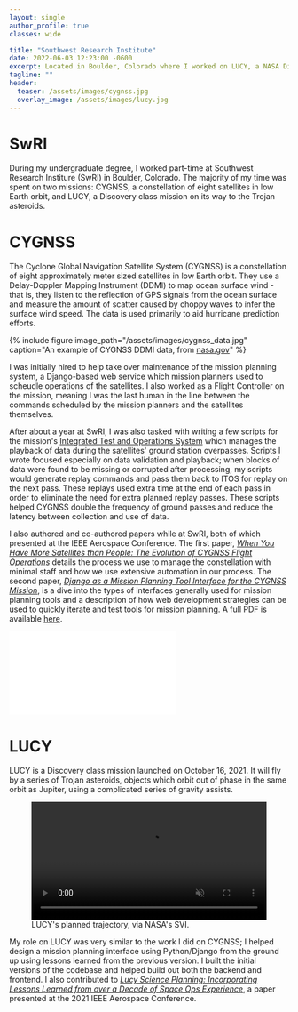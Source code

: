 ```yaml
---
layout: single
author_profile: true
classes: wide

title: "Southwest Research Institute"
date: 2022-06-03 12:23:00 -0600
excerpt: Located in Boulder, Colorado where I worked on LUCY, a NASA Discovery class Mission and CYGNSS, a NASA Pathfinder class Mission.
tagline: ""
header:
  teaser: /assets/images/cygnss.jpg
  overlay_image: /assets/images/lucy.jpg
---
```

# SwRI
During my undergraduate degree, I worked part-time at Southwest Research Institure (SwRI) in Boulder, Colorado. The majority of my time was spent on two missions: CYGNSS, a constellation of eight satellites in low Earth orbit, and LUCY, a Discovery class mission on its way to the Trojan asteroids. 

# CYGNSS
The Cyclone Global Navigation Satellite System (CYGNSS) is a constellation of eight approximately meter sized satellites in low Earth orbit. They use a Delay-Doppler Mapping Instrument (DDMI) to map ocean surface wind - that is, they listen to the reflection of GPS signals from the ocean surface and measure the amount of scatter caused by choppy waves to infer the surface wind speed. The data is used primarily to aid hurricane prediction efforts.

{% include figure image_path="/assets/images/cygnss_data.jpg" caption="An example of CYGNSS DDMI data, from [nasa.gov](https://www.nasa.gov/feature/nasa-s-cygnss-satellite-constellation-enters-science-operations-phase/)" %}

I was initially hired to help take over maintenance of the mission planning system, a Django-based web service which mission planners used to scheudle operations of the satellites. I also worked as a Flight Controller on the mission, meaning I was the last human in the line between the commands scheduled by the mission planners and the satellites themselves.

After about a year at SwRI, I was also tasked with writing a few scripts for the mission's [Integrated Test and Operations System](https://itos.gsfc.nasa.gov/index.php) which manages the playback of data during the satellites' ground station overpasses. Scripts I wrote focused especially on data validation and playback; when blocks of data were found to be missing or corrupted after processing, my scripts would generate replay commands and pass them back to ITOS for replay on the next pass. These replays used extra time at the end of each pass in order to eliminate the need for extra planned replay passes. These scripts helped CYGNSS double the frequency of ground passes and reduce the latency between collection and use of data.

I also authored and co-authored papers while at SwRI, both of which presented at the IEEE Aerospace Conference. The first paper, [_When You Have More Satellites than People: The Evolution of CYGNSS Flight Operations_](https://ieeexplore.ieee.org/abstract/document/8741926) details the process we use to manage the constellation with minimal staff and how we use extensive automation in our process. The second paper, [_Django as a Mission Planning Tool Interface for the CYGNSS Mission_](https://ieeexplore.ieee.org/document/9438383), is a dive into the types of interfaces generally used for mission planning tools and a description of how web development strategies can be used to quickly iterate and test tools for mission planning. A full PDF is available [here](/assets/cycygnss_paper.pdf).

<embed src="/assets/cycygnss_paper.pdf" type="application/pdf">
<br>

# LUCY
LUCY is a Discovery class mission launched on October 16, 2021. It will fly by a series of Trojan asteroids, objects which orbit out of phase in the same orbit as Jupiter, using a complicated series of gravity assists.

<figure>
  <video align="center" width="100%" autoplay="true" loop muted>
    <source src="https://svs.gsfc.nasa.gov/vis/a000000/a004700/a004719/Lucy_full_01_1080p30.mp4" type="video/mp4">
  </video>
  <figcaption>LUCY's planned trajectory, via <a hrev="https://svs.gsfc.nasa.gov/4719">NASA's SVI</a>.</figcaption>
</figure>

My role on LUCY was very similar to the work I did on CYGNSS; I helped design a mission planning interface using Python/Django from the ground up using lessons learned from the previous version. I built the initial versions of the codebase and helped build out both the backend and frontend. I also contributed to [_Lucy Science Planning: Incorporating Lessons Learned from over a Decade of Space Ops Experience_](https://ieeexplore.ieee.org/abstract/document/9438187), a paper presented at the 2021 IEEE Aerospace Conference. 

